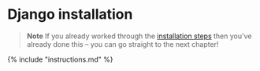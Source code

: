 # Django installation

> **Note** If you already worked through the 
[installation steps](../installation/README.md) then you've already done this 
– you can go straight to the next chapter!

{% include "instructions.md" %}
